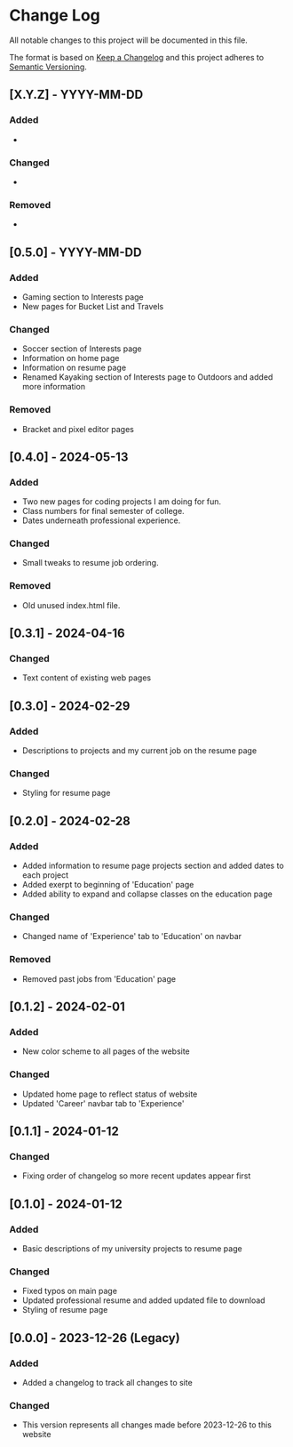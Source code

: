 # Change Log
All notable changes to this project will be documented in this file.
 
The format is based on [Keep a Changelog](http://keepachangelog.com/)
and this project adheres to [Semantic Versioning](http://semver.org/).

## [X.Y.Z] - YYYY-MM-DD
### Added
- 

### Changed
- 

### Removed
-

## [0.5.0] - YYYY-MM-DD
### Added
- Gaming section to Interests page
- New pages for Bucket List and Travels

### Changed
- Soccer section of Interests page
- Information on home page
- Information on resume page
- Renamed Kayaking section of Interests page to Outdoors and added more information

### Removed
- Bracket and pixel editor pages

## [0.4.0] - 2024-05-13
### Added
- Two new pages for coding projects I am doing for fun.
- Class numbers for final semester of college.
- Dates underneath professional experience.

### Changed
- Small tweaks to resume job ordering.

### Removed
- Old unused index.html file.

## [0.3.1] - 2024-04-16

### Changed
- Text content of existing web pages

## [0.3.0] - 2024-02-29
### Added
- Descriptions to projects and my current job on the resume page

### Changed
- Styling for resume page

## [0.2.0] - 2024-02-28
### Added
- Added information to resume page projects section and added dates to each project
- Added exerpt to beginning of 'Education' page
- Added ability to expand and collapse classes on the education page

### Changed
- Changed name of 'Experience' tab to 'Education' on navbar

### Removed
- Removed past jobs from 'Education' page

## [0.1.2] - 2024-02-01
### Added
- New color scheme to all pages of the website

### Changed
- Updated home page to reflect status of website
- Updated 'Career' navbar tab to 'Experience'

## [0.1.1] - 2024-01-12

### Changed
- Fixing order of changelog so more recent updates appear first


## [0.1.0] - 2024-01-12
### Added
- Basic descriptions of my university projects to resume page

### Changed
- Fixed typos on main page
- Updated professional resume and added updated file to download
- Styling of resume page

## [0.0.0] - 2023-12-26 (Legacy)

### Added
- Added a changelog to track all changes to site

### Changed
- This version represents all changes made before 2023-12-26 to this website
